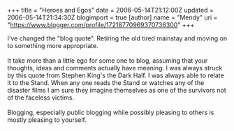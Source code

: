 +++
title = "Heroes and Egos"
date = 2006-05-14T21:12:00Z
updated = 2006-05-14T21:34:30Z
blogimport = true 
[author]
	name = "Mendy"
	uri = "https://www.blogger.com/profile/17218770969370736300"
+++

I've changed the "blog quote". Retiring the old tired mainstay and moving on to something more appropriate.<br /><br />It take more than a little ego for some one to blog, assuming that your thoughts, ideas and comments actually have meaning. I was always struck by this quote from Stephen King's the Dark Half. I was always able to relate it to the Stand. When any one reads the Stand or watches any of the disaster films I am sure they imagine themselves as one of the survivors not of the faceless victims.<br /><br />Blogging, especially public blogging while possibly pleasing to others is mostly pleasing to yourself.
